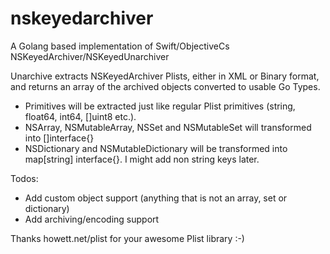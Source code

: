 # nskeyedarchiver
A Golang based implementation of Swift/ObjectiveCs NSKeyedArchiver/NSKeyedUnarchiver

Unarchive extracts NSKeyedArchiver Plists, either in XML or Binary format, and returns an array of the archived objects converted to usable Go Types.
- Primitives will be extracted just like regular Plist primitives (string, float64, int64, []uint8 etc.).
- NSArray, NSMutableArray, NSSet and NSMutableSet will transformed into []interface{}
- NSDictionary and NSMutableDictionary will be transformed into map[string] interface{}. I might add non string keys later.

Todos: 
- Add custom object support (anything that is not an array, set or dictionary)
- Add archiving/encoding support


Thanks howett.net/plist for your awesome Plist library :-) 
